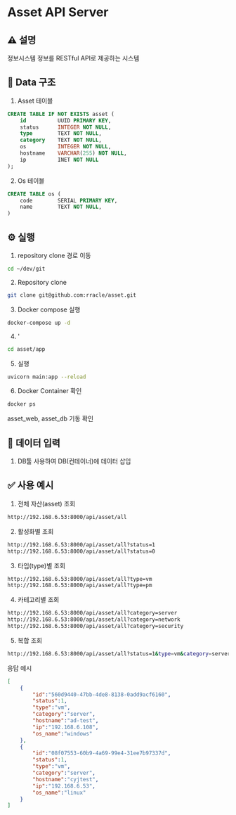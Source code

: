 # Asset API Server

## ⚠️  **설명**
정보시스템 정보를 RESTful API로 제공하는 시스템

## 📀 Data 구조
1. Asset 테이블
```sql
CREATE TABLE IF NOT EXISTS asset (
    id          UUID PRIMARY KEY,
    status      INTEGER NOT NULL,
    type        TEXT NOT NULL,
    category    TEXT NOT NULL,
    os          INTEGER NOT NULL,
    hostname    VARCHAR(255) NOT NULL,
    ip          INET NOT NULL
);
```
2. Os 테이블
```sql
CREATE TABLE os (
    code        SERIAL PRIMARY KEY,
    name        TEXT NOT NULL,
)
```

## ⚙️ 실행
1. repository clone 경로 이동
```bash
cd ~/dev/git
```
2. Repository clone
```bash
git clone git@github.com:rracle/asset.git
```
3. Docker compose 실행
```bash
docker-compose up -d
```
4. '
```bash
cd asset/app
```
5. 실행
```bash
uvicorn main:app --reload
```
6. Docker Container 확인
```bash
docker ps
```
asset_web, asset_db 기동 확인

## 💭 데이터 입력
1. DB툴 사용하여 DB(컨테이너)에 데이터 삽입

## ✅ 사용 예시
1. 전체 자산(asset) 조회
```bash
http://192.168.6.53:8000/api/asset/all
```
2. 활성화별 조회
```bash
http://192.168.6.53:8000/api/asset/all?status=1
http://192.168.6.53:8000/api/asset/all?status=0
```
3. 타입(type)별 조회
```bash
http://192.168.6.53:8000/api/asset/all?type=vm
http://192.168.6.53:8000/api/asset/all?type=pm
```
4. 카테고리별 조회
```bash
http://192.168.6.53:8000/api/asset/all?category=server
http://192.168.6.53:8000/api/asset/all?category=network
http://192.168.6.53:8000/api/asset/all?category=security
```
5. 복합 조회
```bash
http://192.168.6.53:8000/api/asset/all?status=1&type=vm&category=server
```
응답 예시
```json
[
    {
        "id":"560d9440-47bb-4de8-8138-0add9acf6160",
        "status":1,
        "type":"vm",
        "category":"server",
        "hostname":"ad-test",
        "ip":"192.168.6.108",
        "os_name":"windows"
    },
    {
        "id":"08f07553-60b9-4a69-99e4-31ee7b97337d",
        "status":1,
        "type":"vm",
        "category":"server",
        "hostname":"cyjtest",
        "ip":"192.168.6.53",
        "os_name":"linux"
    }
]
```
